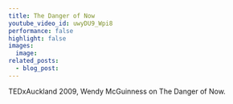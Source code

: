 ```yaml
---
title: The Danger of Now
youtube_video_id: uwyDU9_Wpi8
performance: false
highlight: false
images:
  image:
related_posts:
  - blog_post:
---
```


TEDxAuckland 2009, Wendy McGuinness on The Danger of Now.
